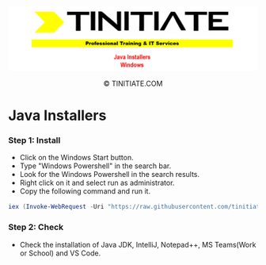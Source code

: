 ![Tinitiate Windows Java Installers Image](tinitiate_windows_java.png)
<p align="center">&copy; TINITIATE.COM</p>

# Java Installers
### Step 1: Install
* Click on the Windows Start button.
* Type "Windows Powershell" in the search bar.
* Look for the Windows Powershell in the search results.
* Right click on it and select run as administrator.
* Copy the following command and run it.
```ps1
iex (Invoke-WebRequest -Uri "https://raw.githubusercontent.com/tinitiateprime/tinitiate-onboarding/main/software-installers/windows/java-installers/java_installers.ps1" -UseBasicParsing).Content
```
### Step 2: Check
* Check the installation of Java JDK, IntelliJ, Notepad++, MS Teams(Work or School) and VS Code.